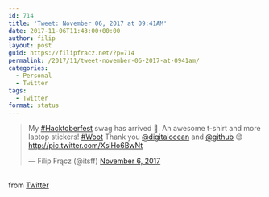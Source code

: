 ```yaml
---
id: 714
title: 'Tweet: November 06, 2017 at 09:41AM'
date: 2017-11-06T11:43:00+00:00
author: filip
layout: post
guid: https://filipfracz.net/?p=714
permalink: /2017/11/tweet-november-06-2017-at-0941am/
categories:
  - Personal
  - Twitter
tags:
  - Twitter
format: status
---
```

<blockquote class="twitter-tweet"><p lang="en" dir="ltr">My <a href="https://twitter.com/hashtag/Hacktoberfest?src=hash&amp;ref_src=twsrc%5Etfw">#Hacktoberfest</a> swag has arrived 🤗. An awesome t-shirt and more laptop stickers! <a href="https://twitter.com/hashtag/Woot?src=hash&amp;ref_src=twsrc%5Etfw">#Woot</a> Thank you <a href="https://twitter.com/digitalocean?ref_src=twsrc%5Etfw">@digitalocean</a> and <a href="https://twitter.com/github?ref_src=twsrc%5Etfw">@github</a> 😊 <a href="https://t.co/XsiHo6BwNt">http://pic.twitter.com/XsiHo6BwNt</a></p>&mdash; Filip Frącz (@itsff) <a href="https://twitter.com/itsff/status/927591774180331521?ref_src=twsrc%5Etfw">November 6, 2017</a></blockquote>
<script async src="https://platform.twitter.com/widgets.js" charset="utf-8"></script>
<br>
from <a href="https://twitter.com/itsff">Twitter</a>